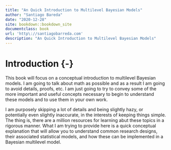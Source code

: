 ```yaml
--- 
title: "An Quick Introduction to Multilevel Bayesian Models"
author: "Santiago Bareda"
date: "2020-12-28"
site: bookdown::bookdown_site
documentclass: book
url: 'http\://santiagobarreda.com'
description: "An Quick Introduction to Multilevel Bayesian Models"
---
```


# Introduction {-}

This book will focus on a conceptual introduction to multilevel Bayesian models. I am going to talk about math as possible and as a result I am going to avoid details, proofs, etc. I am just going to try to convey some of the more important and useful concepts necessary to begin to understand these models and to use them in your own work. 

I am purposely skipping a lot of details and being slightly hazy, or potentially even slightly inaccurate, in the interests of keeping things simple. The thing is, there are a million resources for learning abut these topics in a rigorous manner. What I am trying to provide here is a quick conceptual explanation that will allow you to understand common research designs, their associated statistical models, and how these can be implemented in a Bayesian multilevel model. 
